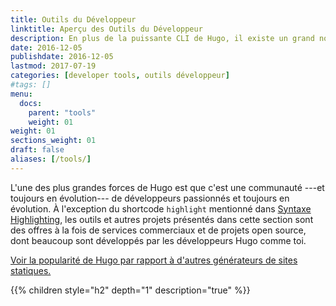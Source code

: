 ```yaml
---
title: Outils du Développeur
linktitle: Aperçu des Outils du Développeur
description: En plus de la puissante CLI de Hugo, il existe un grand nombre d'outils développées par la communauté pour les développeurs Hugo.
date: 2016-12-05
publishdate: 2016-12-05
lastmod: 2017-07-19
categories: [developer tools, outils développeur]
#tags: []
menu:
  docs:
    parent: "tools"
    weight: 01
weight: 01
sections_weight: 01
draft: false
aliases: [/tools/]
---
```

L'une des plus grandes forces de Hugo est que c'est une communauté ---et toujours en évolution--- de développeurs passionnés et toujours en évolution. À l'exception du shortcode `highlight` mentionné dans [Syntaxe Highlighting][syntax], les outils et autres projets présentés dans cette section sont des offres à la fois de services commerciaux et de projets open source, dont beaucoup sont développés par les développeurs Hugo comme toi.

[Voir la popularité de Hugo par rapport à d'autres générateurs de sites statiques.][staticgen]

{{% children style="h2" depth="1" description="true" %}}

[staticgen]: https://staticgen.com
[syntax]: /outils/syntax-highlighting/
